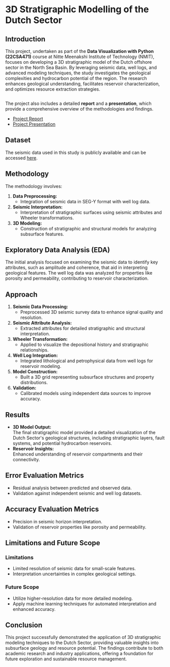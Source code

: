 # 3D Stratigraphic Modelling of the Dutch Sector  

## Introduction  
This project, undertaken as part of the **Data Visualization with Python (22CSA471)** course at Nitte Meenakshi Institute of Technology (NMIT), focuses on developing a 3D stratigraphic model of the Dutch offshore sector in the North Sea Basin. By leveraging seismic data, well logs, and advanced modeling techniques, the study investigates the geological complexities and hydrocarbon potential of the region. The research enhances geological understanding, facilitates reservoir characterization, and optimizes resource extraction strategies.  

![]()

The project also includes a detailed **report** and a **presentation**, which provide a comprehensive overview of the methodologies and findings.  
- [Project Report](https://github.com/1Aditya7/Seismic-Data-Visualisations/blob/main/f3dutch/TEAM-2_Report_1NT22CS016.docx)  
- [Project Presentation](https://github.com/1Aditya7/Seismic-Data-Visualisations/blob/main/f3dutch/TEAM-2_PPT_1NT22CS016.pptx)  

## Dataset  
The seismic data used in this study is publicly available and can be accessed [here](https://www.kaggle.com/datasets/gustavoscholze/f3-dataset).  

## Methodology  
The methodology involves:  
1. **Data Preprocessing:**  
   - Integration of seismic data in SEG-Y format with well log data.  
2. **Seismic Interpretation:**  
   - Interpretation of stratigraphic surfaces using seismic attributes and Wheeler transformations.  
3. **3D Modeling:**  
   - Construction of stratigraphic and structural models for analyzing subsurface features.  

## Exploratory Data Analysis (EDA)  
The initial analysis focused on examining the seismic data to identify key attributes, such as amplitude and coherence, that aid in interpreting geological features. The well log data was analyzed for properties like porosity and permeability, contributing to reservoir characterization.  

## Approach  
1. **Seismic Data Processing:**  
   - Preprocessed 3D seismic survey data to enhance signal quality and resolution.  
2. **Seismic Attribute Analysis:**  
   - Extracted attributes for detailed stratigraphic and structural interpretation.  
3. **Wheeler Transformation:**  
   - Applied to visualize the depositional history and stratigraphic relationships.  
4. **Well Log Integration:**  
   - Integrated lithological and petrophysical data from well logs for reservoir modeling.  
5. **Model Construction:**  
   - Built a 3D grid representing subsurface structures and property distributions.  
6. **Validation:**  
   - Calibrated models using independent data sources to improve accuracy.  

## Results  
- **3D Model Output:**  
  The final stratigraphic model provided a detailed visualization of the Dutch Sector's geological structures, including stratigraphic layers, fault systems, and potential hydrocarbon reservoirs.  
- **Reservoir Insights:**  
  Enhanced understanding of reservoir compartments and their connectivity.  

## Error Evaluation Metrics  
- Residual analysis between predicted and observed data.  
- Validation against independent seismic and well log datasets.  

## Accuracy Evaluation Metrics  
- Precision in seismic horizon interpretation.  
- Validation of reservoir properties like porosity and permeability.  

## Limitations and Future Scope  
### Limitations  
- Limited resolution of seismic data for small-scale features.  
- Interpretation uncertainties in complex geological settings.  

### Future Scope  
- Utilize higher-resolution data for more detailed modeling.  
- Apply machine learning techniques for automated interpretation and enhanced accuracy.  

## Conclusion  
This project successfully demonstrated the application of 3D stratigraphic modeling techniques to the Dutch Sector, providing valuable insights into subsurface geology and resource potential. The findings contribute to both academic research and industry applications, offering a foundation for future exploration and sustainable resource management.  
